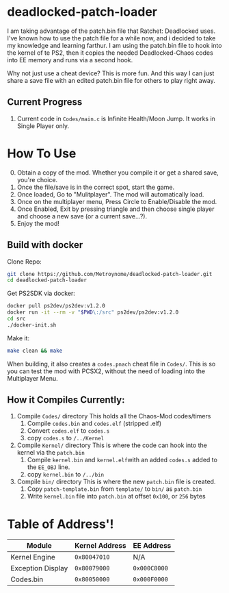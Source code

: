 # deadlocked-patch-loader
I am taking advantage of the patch.bin file that Ratchet: Deadlocked uses.  I've known how to use the patch file for a while now, and i decided to take my knowledge and learning farthur.  I am using the patch.bin file to hook into the kernel of te PS2, then it copies the needed Deadlocked-Chaos codes into EE memory and runs via a second hook.

Why not just use a cheat device?  This is more fun.  And this way I can just share a save file with an edited patch.bin file for others to play right away.

## Current Progress
1. Current code in `Codes/main.c` is Infinite Health/Moon Jump.  It works in Single Player only.

# How To Use
0. Obtain a copy of the mod.  Whether you compile it or get a shared save, you're choice.
1. Once the file/save is in the correct spot, start the game.
2. Once loaded, Go to "Mulitplayer".  The mod will automatically load.
3. Once on the multiplayer menu, Press Circle to Enable/Disable the mod.
4. Once Enabled, Exit by pressing triangle and then choose single player and choose a new save (or a current save...?).
4. Enjoy the mod!

## Build with docker
Clone Repo:
```sh
git clone https://github.com/Metroynome/deadlocked-patch-loader.git
cd deadlocked-patch-loader
```

Get PS2SDK via docker:
```sh
docker pull ps2dev/ps2dev:v1.2.0
docker run -it --rm -v "$PWD\:/src" ps2dev/ps2dev:v1.2.0
cd src
./docker-init.sh
```

Make it:
```sh
make clean && make
```

When building, it also creates a `codes.pnach` cheat file in `Codes/`.  This is so you can test the mod with PCSX2, without the need of loading into the Multiplayer Menu.

## How it Compiles Currently:
1. Compile `Codes/` directory
    This holds all the Chaos-Mod codes/timers
    1. Compile `codes.bin` and `codes.elf` (stripped .elf)
    2. Convert `codes.elf` to `codes.s`
    3. copy `codes.s` to `/../Kernel`
2. Compile `Kernel/` directory
    This is where the code can hook into the kernel via the `patch.bin`
    1. Compile `kernel.bin` and `kernel.elf`with an added `codes.s` added to the `EE_OBJ` line. 
    2. copy `kernel.bin` to `/../bin`
3. Compile `bin/` directory
    This is where the new `patch.bin` file is created.
    1. Copy `patch-template.bin` from `template/` to `bin/` as `patch.bin`
    2. Write `kernel.bin` file into `patch.bin` at offset `0x100`, or `256` bytes

# Table of Address'!
|       Module      | Kernel Address |  EE Address  |
| ----------------- | -------------- | ------------ |
| Kernel Engine     | `0x80047010`   |     N/A      |
| Exception Display | `0x80079000`   | `0x000C8000` |
| Codes.bin         | `0x80050000`   | `0x000F0000` |
